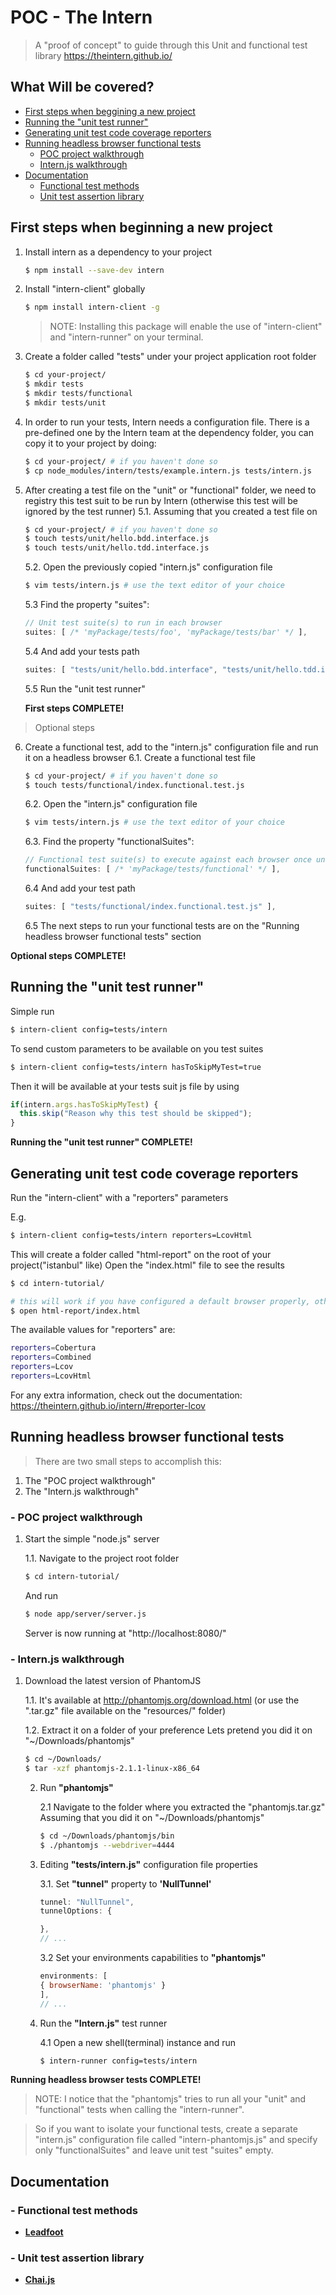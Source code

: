 # POC - The Intern
> A "proof of concept" to guide through this Unit and functional test library
> https://theintern.github.io/

## What Will be covered?
- [First steps when beggining a new project](https://github.com/leonardosarmentocastro/poc-theintern#first-steps-when-beginning-a-new-project)
- [Running the "unit test runner"](https://github.com/leonardosarmentocastro/poc-theintern#running-the-unit-test-runner)
- [Generating unit test code coverage reporters](https://github.com/leonardosarmentocastro/poc-theintern#generating-unit-test-code-coverage-reporters)
- [Running headless browser functional tests](https://github.com/leonardosarmentocastro/poc-theintern#running-headless-browser-functional-tests)
    - [POC project walkthrough](https://github.com/leonardosarmentocastro/poc-theintern#--poc-project-walkthrough)
    - [Intern.js walkthrough](https://github.com/leonardosarmentocastro/poc-theintern#--internjs-walkthrough)
- [Documentation](https://github.com/leonardosarmentocastro/poc-theintern#documentation)
    - [Functional test methods](https://github.com/leonardosarmentocastro/poc-theintern#--functional-test-methods)
    - [Unit test assertion library](https://github.com/leonardosarmentocastro/poc-theintern#--unit-test-assertion-library)



## First steps when beginning a new project
1. Install intern as a dependency to your project
    ```sh
    $ npm install --save-dev intern
    ```

2. Install "intern-client" globally
    ```sh
    $ npm install intern-client -g
    ```
    > NOTE: Installing this package will enable the use of "intern-client" and "intern-runner" on your terminal.


3. Create a folder called "tests" under your project application root folder
    ```sh
    $ cd your-project/
    $ mkdir tests
    $ mkdir tests/functional
    $ mkdir tests/unit
    ```

4. In order to run your tests, Intern needs a configuration file.
There is a pre-defined one by the Intern team at the dependency folder, you can copy it to your project by doing:
    ```sh
    $ cd your-project/ # if you haven't done so
    $ cp node_modules/intern/tests/example.intern.js tests/intern.js
    ```

5. After creating a test file on the "unit" or "functional" folder, we need to registry this test suit to be run by Intern
(otherwise this test will be ignored by the test runner)
  5.1. Assuming that you created a test file on
      ```sh
      $ cd your-project/ # if you haven't done so
      $ touch tests/unit/hello.bdd.interface.js
      $ touch tests/unit/hello.tdd.interface.js
      ```

    5.2. Open the previously copied "intern.js" configuration file
    ```sh
    $ vim tests/intern.js # use the text editor of your choice
    ```

    5.3 Find the property "suites":
    ```js
    // Unit test suite(s) to run in each browser
    suites: [ /* 'myPackage/tests/foo', 'myPackage/tests/bar' */ ],
    ```

    5.4 And add your tests path
    ```js
    suites: [ "tests/unit/hello.bdd.interface", "tests/unit/hello.tdd.interface" ],
    ```

    5.5 Run the "unit test runner"

    **First steps COMPLETE!**

> Optional steps

6. Create a functional test, add to the "intern.js" configuration file and run it on a headless browser
    6.1. Create a functional test file
    ```sh
    $ cd your-project/ # if you haven't done so
    $ touch tests/functional/index.functional.test.js
    ```

    6.2. Open the "intern.js" configuration file
    ```sh
    $ vim tests/intern.js # use the text editor of your choice
    ```

    6.3. Find the property "functionalSuites":
    ```js
    // Functional test suite(s) to execute against each browser once unit tests are completed
    functionalSuites: [ /* 'myPackage/tests/functional' */ ],
    ```

    6.4 And add your test path
    ```js
    suites: [ "tests/functional/index.functional.test.js" ],
    ```

    6.5 The next steps to run your functional tests are on the "Running headless browser functional tests" section

**Optional steps COMPLETE!**


## Running the "unit test runner"
Simple run
```sh
$ intern-client config=tests/intern
```

To send custom parameters to be available on you test suites
```sh
$ intern-client config=tests/intern hasToSkipMyTest=true
```

Then it will be available at your tests suit js file by using
```js
if(intern.args.hasToSkipMyTest) {
  this.skip("Reason why this test should be skipped");
}
```

**Running the "unit test runner" COMPLETE!**


## Generating unit test code coverage reporters
Run the "intern-client" with a "reporters" parameters

E.g.
```sh
$ intern-client config=tests/intern reporters=LcovHtml
```
This will create a folder called "html-report" on the root of your project("istanbul" like)
Open the "index.html" file to see the results
```sh
$ cd intern-tutorial/

# this will work if you have configured a default browser properly, otherwise, open it by using your OS "finder"
$ open html-report/index.html
```

The available values for "reporters" are:
```sh
reporters=Cobertura
reporters=Combined
reporters=Lcov
reporters=LcovHtml
```

For any extra information, check out the documentation:
https://theintern.github.io/intern/#reporter-lcov


## Running headless browser functional tests
> There are two small steps to accomplish this:
1. The "POC project walkthrough"
2. The "Intern.js walkthrough"

### - POC project walkthrough
1. Start the simple "node.js" server

    1.1. Navigate to the project root folder
    ```sh
    $ cd intern-tutorial/
    ```

    And run
    ```sh
    $ node app/server/server.js
    ```

    Server is now running at "http://localhost:8080/"

### - Intern.js walkthrough
1. Download the latest version of PhantomJS

    1.1. It's available at http://phantomjs.org/download.html (or use the ".tar.gz" file available on the "resources/" folder)

    1.2. Extract it on a folder of your preference
    Lets pretend you did it on "~/Downloads/phantomjs"
    ```sh
    $ cd ~/Downloads/
    $ tar -xzf phantomjs-2.1.1-linux-x86_64
    ```

    2. Run **"phantomjs"**

        2.1 Navigate to the folder where you extracted the "phantomjs.tar.gz"
        Assuming that you did it on "~/Downloads/phantomjs"
        ```sh
        $ cd ~/Downloads/phantomjs/bin
        $ ./phantomjs --webdriver=4444
        ```

    3. Editing **"tests/intern.js"** configuration file properties

        3.1. Set **"tunnel"** property to **'NullTunnel'**
        ```js
        tunnel: "NullTunnel",
        tunnelOptions: {

        },
        // ...
        ```

        3.2 Set your environments capabilities to **"phantomjs"**
        ```js
        environments: [
        { browserName: 'phantomjs' }
        ],
        // ...
        ```

    4. Run the **"Intern.js"** test runner

        4.1 Open a new shell(terminal) instance and run
        ```sh
        $ intern-runner config=tests/intern
        ```

**Running headless browser tests COMPLETE!**

> NOTE:
I notice that the "phantomjs" tries to run all your "unit" and "functional" tests when calling the "intern-runner".

> So if you want to isolate your functional tests, create a separate "intern.js" configuration file called "intern-phantomjs.js" and
specify only "functionalSuites" and leave unit test "suites" empty.


## Documentation
### - Functional test methods
- [**Leadfoot**](https://theintern.github.io/leadfoot/module-leadfoot_Command.html)

### - Unit test assertion library
- [**Chai.js**](http://chaijs.com/api/)
